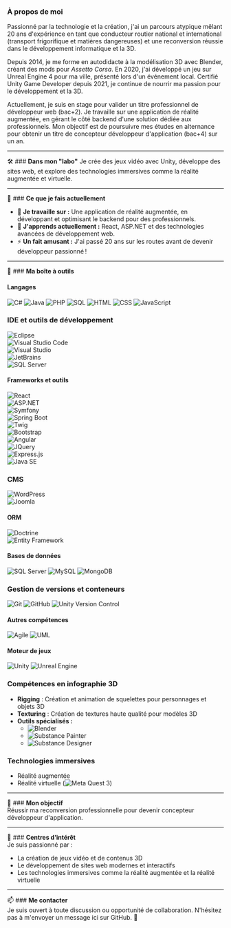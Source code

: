### À propos de moi  
Passionné par la technologie et la création, j'ai un parcours atypique mêlant 20 ans d'expérience en tant que conducteur routier national et international (transport frigorifique et matières dangereuses) et une reconversion réussie dans le développement informatique et la 3D.  

Depuis 2014, je me forme en autodidacte à la modélisation 3D avec Blender, créant des mods pour *Assetto Corsa*. En 2020, j'ai développé un jeu sur Unreal Engine 4 pour ma ville, présenté lors d'un événement local. Certifié Unity Game Developer depuis 2021, je continue de nourrir ma passion pour le développement et la 3D.  

Actuellement, je suis en stage pour valider un titre professionnel de développeur web (bac+2). Je travaille sur une application de réalité augmentée, en gérant le côté backend d'une solution dédiée aux professionnels. Mon objectif est de poursuivre mes études en alternance pour obtenir un titre de concepteur développeur d'application (bac+4) sur un an.  

---

🛠️ ### **Dans mon "labo"** 
Je crée des jeux vidéo avec Unity, développe des sites web, et explore des technologies immersives comme la réalité augmentée et virtuelle.  

---

🚀 ### **Ce que je fais actuellement**
- 🔭 **Je travaille sur :** Une application de réalité augmentée, en développant et optimisant le backend pour des professionnels.  
- 🌱 **J'apprends actuellement :** React, ASP.NET et des technologies avancées de développement web.  
- ⚡ **Un fait amusant :** J'ai passé 20 ans sur les routes avant de devenir développeur passionné !  

---

🧰 ### **Ma boîte à outils** 

#### Langages
![C#](https://img.shields.io/badge/-C%23-239120?logo=c-sharp&logoColor=white&style=flat)
![Java](https://img.shields.io/badge/-Java-007396?logo=java&logoColor=white&style=flat)
![PHP](https://img.shields.io/badge/-PHP-777BB4?logo=php&logoColor=white&style=flat)
![SQL](https://img.shields.io/badge/-SQL-CC2927?logo=microsoft-sql-server&logoColor=white&style=flat)
![HTML](https://img.shields.io/badge/-HTML5-E34F26?logo=html5&logoColor=white&style=flat)
![CSS](https://img.shields.io/badge/-CSS3-1572B6?logo=css3&logoColor=white&style=flat)
![JavaScript](https://img.shields.io/badge/-JavaScript-F7DF1E?logo=javascript&logoColor=black&style=flat)

### **IDE et outils de développement**  
![Eclipse](https://img.shields.io/badge/-Eclipse-2C2255?logo=eclipse&logoColor=white&style=flat)  
![Visual Studio Code](https://img.shields.io/badge/-Visual%20Studio%20Code-007ACC?logo=visual-studio-code&logoColor=white&style=flat)  
![Visual Studio](https://img.shields.io/badge/-Visual%20Studio-5C2D91?logo=visual-studio&logoColor=white&style=flat)  
![JetBrains](https://img.shields.io/badge/-JetBrains-000000?logo=jetbrains&logoColor=white&style=flat)  
![SQL Server](https://img.shields.io/badge/-SQL%20Server-CC2927?logo=microsoft-sql-server&logoColor=white&style=flat)  

#### Frameworks et outils
![React](https://img.shields.io/badge/-React-61DAFB?logo=react&logoColor=black&style=flat)  
![ASP.NET](https://img.shields.io/badge/-ASP.NET-512BD4?logo=.net&logoColor=white&style=flat)  
![Symfony](https://img.shields.io/badge/-Symfony-000000?logo=symfony&logoColor=white&style=flat)  
![Spring Boot](https://img.shields.io/badge/-Spring%20Boot-6DB33F?logo=spring-boot&logoColor=white&style=flat)  
![Twig](https://img.shields.io/badge/-Twig-68A375?logo=twig&logoColor=white&style=flat)  
![Bootstrap](https://img.shields.io/badge/-Bootstrap-7952B3?logo=bootstrap&logoColor=white&style=flat)  
![Angular](https://img.shields.io/badge/-Angular-DD0031?logo=angular&logoColor=white&style=flat)  
![JQuery](https://img.shields.io/badge/-JQuery-0769AD?logo=jquery&logoColor=white&style=flat)  
![Express.js](https://img.shields.io/badge/-Express.js-000000?logo=express&logoColor=white&style=flat)  
![Java SE](https://img.shields.io/badge/-Java%20SE-007396?logo=java&logoColor=white&style=flat)  

### **CMS**  
![WordPress](https://img.shields.io/badge/-WordPress-21759B?logo=wordpress&logoColor=white&style=flat)  
![Joomla](https://img.shields.io/badge/-Joomla-5091CD?logo=joomla&logoColor=white&style=flat)  

#### ORM 
![Doctrine](https://img.shields.io/badge/-Doctrine-000000?logo=doctrine&logoColor=white&style=flat)  
![Entity Framework](https://img.shields.io/badge/-Entity%20Framework-512BD4?logo=.net&logoColor=white&style=flat)  


#### Bases de données
![SQL Server](https://img.shields.io/badge/-SQL%20Server-CC2927?logo=microsoft-sql-server&logoColor=white&style=flat)
![MySQL](https://img.shields.io/badge/-MySQL-4479A1?logo=mysql&logoColor=white&style=flat)
![MongoDB](https://img.shields.io/badge/-MongoDB-47A248?logo=mongodb&logoColor=white&style=flat)

### **Gestion de versions et conteneurs**  
![Git](https://img.shields.io/badge/-Git-F05032?logo=git&logoColor=white&style=flat)
![GitHub](https://img.shields.io/badge/-GitHub-181717?logo=github&logoColor=white&style=flat)
![Unity Version Control](https://img.shields.io/badge/-Unity%20Version%20Control-222324?logo=unity&logoColor=white&style=flat)

#### Autres compétences
![Agile](https://img.shields.io/badge/-Agile-007ACC?logo=azure-devops&logoColor=white&style=flat)
![UML](https://img.shields.io/badge/-UML-FFCA28?logo=uml&logoColor=black&style=flat)

#### Moteur de jeux
![Unity](https://img.shields.io/badge/-Unity-000000?logo=unity&logoColor=white&style=flat)
![Unreal Engine](https://img.shields.io/badge/-Unreal%20Engine-313131?logo=unreal-engine&logoColor=white&style=flat)

### **Compétences en infographie 3D**  
- **Rigging** : Création et animation de squelettes pour personnages et objets 3D  
- **Texturing** : Création de textures haute qualité pour modèles 3D  
- **Outils spécialisés :**  
  - ![Blender](https://img.shields.io/badge/-Blender-F5792A?logo=blender&logoColor=white&style=flat)  
  - ![Substance Painter](https://img.shields.io/badge/-Substance%20Painter-FF552F?logo=adobe&logoColor=white&style=flat)  
  - ![Substance Designer](https://img.shields.io/badge/-Substance%20Designer-FF552F?logo=adobe&logoColor=white&style=flat)  


### **Technologies immersives**  
- Réalité augmentée  
- Réalité virtuelle (![Meta Quest 3](https://img.shields.io/badge/-Meta%20Quest%203-1877F2?logo=meta&logoColor=white&style=flat))  

---

🎯 ### **Mon objectif**  
Réussir ma reconversion professionnelle pour devenir concepteur développeur d'application.  

---

🎨 ### **Centres d’intérêt**  
Je suis passionné par :  
- La création de jeux vidéo et de contenus 3D  
- Le développement de sites web modernes et interactifs  
- Les technologies immersives comme la réalité augmentée et la réalité virtuelle  

---

📫 ### **Me contacter**  
Je suis ouvert à toute discussion ou opportunité de collaboration. N'hésitez pas à m'envoyer un message ici sur GitHub. 🚀  

